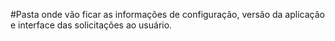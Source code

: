 #Pasta onde vão ficar as informações de configuração, versão da aplicação e interface das solicitações ao usuário.
